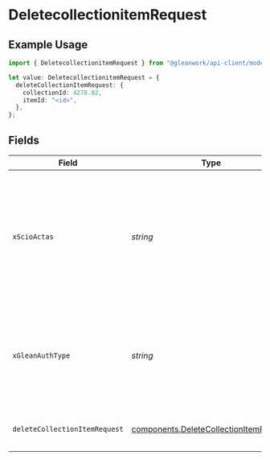 # DeletecollectionitemRequest

## Example Usage

```typescript
import { DeletecollectionitemRequest } from "@gleanwork/api-client/models/operations";

let value: DeletecollectionitemRequest = {
  deleteCollectionItemRequest: {
    collectionId: 4278.02,
    itemId: "<id>",
  },
};
```

## Fields

| Field                                                                                                                    | Type                                                                                                                     | Required                                                                                                                 | Description                                                                                                              |
| ------------------------------------------------------------------------------------------------------------------------ | ------------------------------------------------------------------------------------------------------------------------ | ------------------------------------------------------------------------------------------------------------------------ | ------------------------------------------------------------------------------------------------------------------------ |
| `xScioActas`                                                                                                             | *string*                                                                                                                 | :heavy_minus_sign:                                                                                                       | Email address of a user on whose behalf the request is intended to be made (should be non-empty only for global tokens). |
| `xGleanAuthType`                                                                                                         | *string*                                                                                                                 | :heavy_minus_sign:                                                                                                       | Auth type being used to access the endpoint (should be non-empty only for global tokens).                                |
| `deleteCollectionItemRequest`                                                                                            | [components.DeleteCollectionItemRequest](../../models/components/deletecollectionitemrequest.md)                         | :heavy_check_mark:                                                                                                       | Data describing the delete operation.                                                                                    |